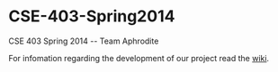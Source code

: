 CSE-403-Spring2014
==================

CSE 403 Spring 2014 -- Team Aphrodite

For infomation regarding the development of our project read the [wiki](https://github.com/eallison91/CSE-403-Spring2014/wiki).
